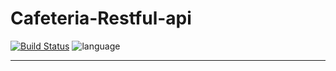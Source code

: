 # Cafeteria-Restful-api
[![Build Status](https://travis-ci.com/roharon/cafeteria-Restful-api.svg?branch=master)](https://travis-ci.com/roharon/cafeteria-Restful-api)
![language](https://img.shields.io/badge/language-python-blue.svg)

-------

